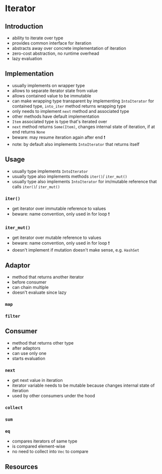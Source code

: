 # Iterator



## Introduction

- ability to iterate over type
- provides common interface for iteration
- abstracts away over concrete implementation of iteration
- zero-cost abstraction, no runtime overhead
- lazy evaluation



## Implementation

- usually implements on wrapper type
- allows to separate iterator state from value
- allows contained value to be immutable
- can make wrapping type transparent by implementing `IntoIterator` for contained type, `into_iter` method returns wrapping type
- only needs to implement `next` method and associated type
- other methods have default implementation
- `Item` associated type is type that's iterated over
- `next` method returns `Some(Item)`, changes internal state of iteration, if at end returns `None`
- beware: may resume iteration again after end ❗️
- note: by default also implements `IntoIterator` that returns itself



## Usage

- usually type implements `IntoIterator`
- usually type also implements methods `iter()`/ `iter_mut()`
- usually type also implements `IntoIterator` for im/mutable reference that calls `iter()`/ `iter_mut()`

### `iter()`

- get iterator over immutable reference to values
- beware: name convention, only used in for loop ❗️

### `iter_mut()`

- get iterator over mutable reference to values
- beware: name convention, only used in for loop ❗️
- doesn't implement if mutation doesn't make sense, e.g. `HashSet`



## Adaptor

- method that returns another iterator
- before consumer
- can chain multiple
- doesn't evaluate since lazy

### `map`

### `filter`



## Consumer

- method that returns other type
- after adaptors
- can use only one
- starts evaluation

### `next`

- get next value in iteration
- iterator variable needs to be mutable because changes internal state of iteration
- used by other consumers under the hood

### `collect`

### `sum`

### `eq`

- compares iterators of same type
- is compared element-wise
- no need to collect into `Vec` to compare



## Resources
